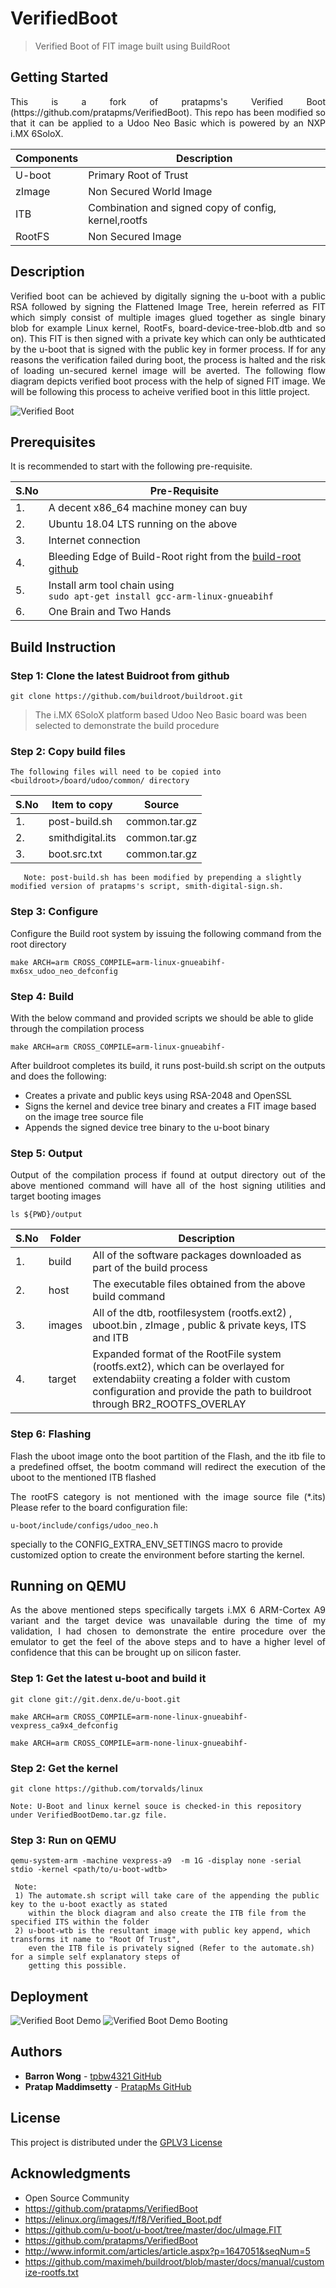 # VerifiedBoot
>Verified Boot of FIT image built using BuildRoot

## Getting Started
<p align="justify">
This is a fork of pratapms's Verified Boot (https://github.com/pratapms/VerifiedBoot). This repo has been modified so that it can be applied to a Udoo Neo Basic which is powered by an NXP i.MX 6SoloX.
</p>

| Components | Description |
| ---         |     ---      |
| U-boot | Primary Root of Trust |
| zImage | Non Secured World Image |
| ITB | Combination and signed copy of config, kernel,rootfs |
| RootFS | Non Secured Image |

## Description

<p align="justify">Verified boot can be achieved by digitally signing the u-boot with a public RSA followed by signing the Flattened Image Tree, herein referred as FIT which simply consist of multiple images glued together as single binary blob for example Linux kernel, RootFs, board-device-tree-blob.dtb and so on). This FIT is then signed with a private key which can only be authticated by the u-boot that is signed with the public key in former process. If for any reasons the verification failed during boot, the process is halted and the risk of loading un-secured kernel image will be averted. The following flow diagram depicts verified boot process with the help of signed FIT image. We will be following this process to acheive verified boot in this little project.</p>

![Verified Boot](https://github.com/pratapms/VerifiedBoot/blob/master/Verified-Boot.png)

## Prerequisites

It is recommended to start with the following pre-requisite.

| S.No | Pre-Requisite |
| ---         |     ---      |
| 1.   | A decent x86_64 machine money can buy     |
| 2.   | Ubuntu 18.04 LTS running on the above       |
| 3.   | Internet connection     |
| 4.   | Bleeding Edge of Build-Root right from the [build-root github](https://github.com/buildroot/buildroot.git)
| 5.   | Install arm tool chain using <br /> ``` sudo apt-get install gcc-arm-linux-gnueabihf ``` |
| 6.   | One Brain and Two Hands       |

## Build Instruction

### Step 1: Clone the latest Buidroot from github

``` git clone https://github.com/buildroot/buildroot.git ```

> The i.MX 6SoloX platform based Udoo Neo Basic board was been selected to demonstrate the build procedure

### Step 2: Copy build files
```The following files will need to be copied into <buildroot>/board/udoo/common/ directory```

| S.No | Item to copy          | Source         |
| ---  | ---                   | ---            |
| 1.   | post-build.sh         | common.tar.gz  |
| 2.   | smithdigital.its      | common.tar.gz  |
| 3.   | boot.src.txt          | common.tar.gz  |

       Note: post-build.sh has been modified by prepending a slightly modified version of pratapms's script, smith-digital-sign.sh.
       
### Step 3: Configure
Configure the Build root system by issuing the following command from the root directory

``` make ARCH=arm CROSS_COMPILE=arm-linux-gnueabihf- mx6sx_udoo_neo_defconfig ```

### Step 4: Build
With the below command and provided scripts we should be able to glide through the compilation process

``` make ARCH=arm CROSS_COMPILE=arm-linux-gnueabihf- ```

After buildroot completes its build, it runs post-build.sh script on the outputs and does the following:
* Creates a private and public keys using RSA-2048 and OpenSSL
* Signs the kernel and device tree binary and creates a FIT image based on the image tree source file
* Appends the signed device tree binary to the u-boot binary
       
### Step 5: Output
<p align="justify">
Output of the compilation process if found at output directory out of the above mentioned command will have all of the host signing utilities and target booting images
</p>

``` ls ${PWD}/output ```

| S.No | Folder | Description |
| --- | --- | --- |
| 1. | build | All of the software packages downloaded as part of the build process |
| 2. | host | The executable files obtained from the above build command |
| 3. | images | All of the dtb, rootfilesystem (rootfs.ext2) , uboot.bin , zImage , public & private keys, ITS and ITB
| 4. | target | Expanded format of the RootFile system (rootfs.ext2), which can be overlayed for extendabiity creating a folder with custom configuration and provide the path to buildroot through BR2_ROOTFS_OVERLAY |
 
### Step 6: Flashing
<p align="justify">
Flash the uboot image onto the  boot partition of the Flash, and the itb file to a predefined offset, the bootm command will redirect the execution of the uboot to the mentioned ITB flashed
</p>
           
<p align="justify">
The rootFS category is not mentioned with the image source file (*.its) Please refer to the board configuration file:

``` u-boot/include/configs/udoo_neo.h ```

specially to the CONFIG_EXTRA_ENV_SETTINGS macro to  provide customized option to create the environment before starting the kernel.
</p>

## Running on QEMU
<p align="justify">
As the above mentioned steps specifically targets i.MX 6 ARM-Cortex A9 variant and the target device was unavailable during the time of my validation, I had chosen to demonstrate the entire procedure over the emulator to get the feel of the above steps and to have a higher level of confidence that this can be brought up on silicon faster.
</p>

### Step 1: Get the latest u-boot and build it

``` git clone git://git.denx.de/u-boot.git ```

``` make ARCH=arm CROSS_COMPILE=arm-none-linux-gnueabihf- vexpress_ca9x4_defconfig ```

``` make ARCH=arm CROSS_COMPILE=arm-none-linux-gnueabihf- ```

### Step 2: Get the kernel

``` git clone https://github.com/torvalds/linux ```

    Note: U-Boot and linux kernel souce is checked-in this repository under VerifiedBootDemo.tar.gz file.
       
 ### Step 3: Run on QEMU
 
 ``` qemu-system-arm -machine vexpress-a9  -m 1G -display none -serial stdio -kernel <path/to/u-boot-wdtb> ```

     Note:
     1) The automate.sh script will take care of the appending the public key to the u-boot exactly as stated 
        within the block diagram and also create the ITB file from the specified ITS within the folder
     2) u-boot-wtb is the resultant image with public key append, which transforms it name to "Root Of Trust",
        even the ITB file is privately signed (Refer to the automate.sh) for a simple self explanatory steps of
        getting this possible.

## Deployment
![Verified Boot Demo](https://github.com/pratapms/VerifiedBoot/blob/master/Verified-Boot-Demo1.png)
![Verified Boot Demo Booting](https://github.com/pratapms/VerifiedBoot/blob/master/Verified-Boot-Demo.png)

## Authors
* **Barron Wong** - [tpbw4321 GitHub](https://github.com/tpbw4321)
* **Pratap Maddimsetty** - [PratapMs GitHub](https://github.com/pratpms)

## License

This project is distributed under the [GPLV3 License](https://opensource.org/licenses/GPL-3.0)

## Acknowledgments

* Open Source Community
* https://github.com/pratapms/VerifiedBoot
* https://elinux.org/images/f/f8/Verified_Boot.pdf
* https://github.com/u-boot/u-boot/tree/master/doc/uImage.FIT
* https://github.com/pratapms/VerifiedBoot
* http://www.informit.com/articles/article.aspx?p=1647051&seqNum=5
* https://github.com/maximeh/buildroot/blob/master/docs/manual/customize-rootfs.txt


